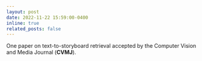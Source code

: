 ```yaml
---
layout: post
date: 2022-11-22 15:59:00-0400
inline: true
related_posts: false
---
```


One paper on text-to-storyboard retrieval accepted by the Computer Vision and Media Journal (**CVMJ**).